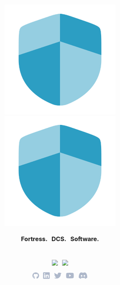 <p align="center">
    <a href="https://github.com/fortress-software#gh-dark-mode-only" target="_blank">
        <img width="300" src="/img/logo.svg" alt="Fortress Logo">
    </a>
    <a href="https://github.com/fortress-software#gh-light-mode-only" target="_blank">
        <img width="300" src="/img/logo.svg" alt="Fotress Logo">
    </a>
</p>

<h3 align="center">Fortress. &nbsp; DCS. &nbsp; Software.</h3>

<br>

<p align="center">
    <a href="#"><img src="https://img.shields.io/badge/twitter-follow-1d9bf0.svg?style=flat-square"></a>
    &nbsp;
    <a href="#"><img src="https://img.shields.io/badge/linkedin-connects-0a66c2.svg?style=flat-square"></a>
</p>

<p align="center">
    <a href="https://github.com/fortress-software/"><img height="20" src="/img/social/github.svg" alt="Github"></a>
    &nbsp;
    <a href="https://github.com/fortress-software/"><img height="20" src="/img/social/linkedin.svg" alt="LinkedIn"></a>
    &nbsp;
    <a href="https://github.com/fortress-software/"><img height="20" src="/img/social/twitter.svg" alt="Twitter"></a>
    &nbsp;
    <a href="https://github.com/fortress-software/"><img height="20" src="/img/social/youtube.svg" alt="Youtube"></a>
    &nbsp;
    <a href="https://github.com/fortress-software/"><img height="20" src="/img/social/discord.svg" alt="Discord"></a>
</p>

